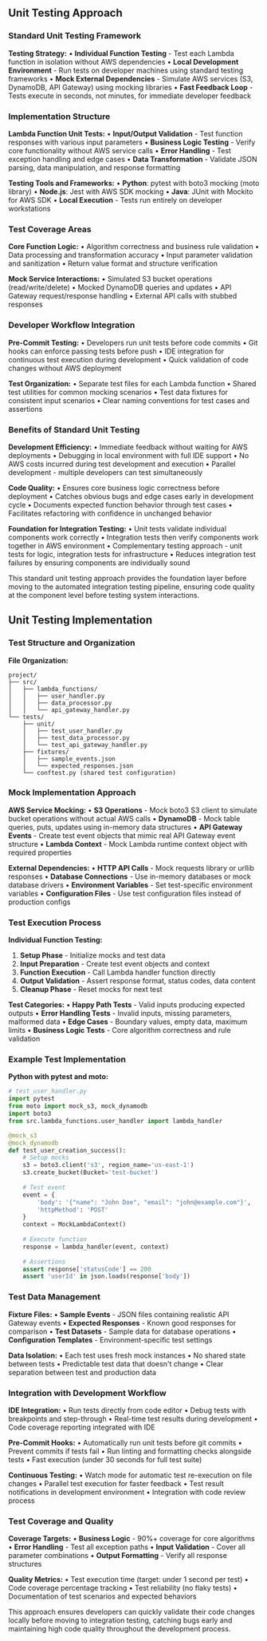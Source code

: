 ## Unit Testing Approach

### **Standard Unit Testing Framework**

**Testing Strategy:**
• **Individual Function Testing** - Test each Lambda function in isolation without AWS dependencies
• **Local Development Environment** - Run tests on developer machines using standard testing frameworks
• **Mock External Dependencies** - Simulate AWS services (S3, DynamoDB, API Gateway) using mocking libraries
• **Fast Feedback Loop** - Tests execute in seconds, not minutes, for immediate developer feedback

### **Implementation Structure**

**Lambda Function Unit Tests:**
• **Input/Output Validation** - Test function responses with various input parameters
• **Business Logic Testing** - Verify core functionality without AWS service calls
• **Error Handling** - Test exception handling and edge cases
• **Data Transformation** - Validate JSON parsing, data manipulation, and response formatting

**Testing Tools and Frameworks:**
• **Python**: pytest with boto3 mocking (moto library)
• **Node.js**: Jest with AWS SDK mocking
• **Java**: JUnit with Mockito for AWS SDK
• **Local Execution** - Tests run entirely on developer workstations

### **Test Coverage Areas**

**Core Function Logic:**
• Algorithm correctness and business rule validation
• Data processing and transformation accuracy
• Input parameter validation and sanitization
• Return value format and structure verification

**Mock Service Interactions:**
• Simulated S3 bucket operations (read/write/delete)
• Mocked DynamoDB queries and updates
• API Gateway request/response handling
• External API calls with stubbed responses

### **Developer Workflow Integration**

**Pre-Commit Testing:**
• Developers run unit tests before code commits
• Git hooks can enforce passing tests before push
• IDE integration for continuous test execution during development
• Quick validation of code changes without AWS deployment

**Test Organization:**
• Separate test files for each Lambda function
• Shared test utilities for common mocking scenarios
• Test data fixtures for consistent input scenarios
• Clear naming conventions for test cases and assertions

### **Benefits of Standard Unit Testing**

**Development Efficiency:**
• Immediate feedback without waiting for AWS deployments
• Debugging in local environment with full IDE support
• No AWS costs incurred during test development and execution
• Parallel development - multiple developers can test simultaneously

**Code Quality:**
• Ensures core business logic correctness before deployment
• Catches obvious bugs and edge cases early in development cycle
• Documents expected function behavior through test cases
• Facilitates refactoring with confidence in unchanged behavior

**Foundation for Integration Testing:**
• Unit tests validate individual components work correctly
• Integration tests then verify components work together in AWS environment
• Complementary testing approach - unit tests for logic, integration tests for infrastructure
• Reduces integration test failures by ensuring components are individually sound

This standard unit testing approach provides the foundation layer before moving to the automated integration testing pipeline, ensuring code quality at the component level before testing system interactions.

## Unit Testing Implementation

### **Test Structure and Organization**

**File Organization:**
```
project/
├── src/
│   ├── lambda_functions/
│   │   ├── user_handler.py
│   │   ├── data_processor.py
│   │   └── api_gateway_handler.py
└── tests/
    ├── unit/
    │   ├── test_user_handler.py
    │   ├── test_data_processor.py
    │   └── test_api_gateway_handler.py
    ├── fixtures/
    │   ├── sample_events.json
    │   └── expected_responses.json
    └── conftest.py (shared test configuration)
```

### **Mock Implementation Approach**

**AWS Service Mocking:**
• **S3 Operations** - Mock boto3 S3 client to simulate bucket operations without actual AWS calls
• **DynamoDB** - Mock table queries, puts, updates using in-memory data structures
• **API Gateway Events** - Create test event objects that mimic real API Gateway event structure
• **Lambda Context** - Mock Lambda runtime context object with required properties

**External Dependencies:**
• **HTTP API Calls** - Mock requests library or urllib responses
• **Database Connections** - Use in-memory databases or mock database drivers
• **Environment Variables** - Set test-specific environment variables
• **Configuration Files** - Use test configuration files instead of production configs

### **Test Execution Process**

**Individual Function Testing:**
1. **Setup Phase** - Initialize mocks and test data
2. **Input Preparation** - Create test event objects and context
3. **Function Execution** - Call Lambda handler function directly
4. **Output Validation** - Assert response format, status codes, data content
5. **Cleanup Phase** - Reset mocks for next test

**Test Categories:**
• **Happy Path Tests** - Valid inputs producing expected outputs
• **Error Handling Tests** - Invalid inputs, missing parameters, malformed data
• **Edge Cases** - Boundary values, empty data, maximum limits
• **Business Logic Tests** - Core algorithm correctness and rule validation

### **Example Test Implementation**

**Python with pytest and moto:**
```python
# test_user_handler.py
import pytest
from moto import mock_s3, mock_dynamodb
import boto3
from src.lambda_functions.user_handler import lambda_handler

@mock_s3
@mock_dynamodb
def test_user_creation_success():
    # Setup mocks
    s3 = boto3.client('s3', region_name='us-east-1')
    s3.create_bucket(Bucket='test-bucket')
    
    # Test event
    event = {
        'body': '{"name": "John Doe", "email": "john@example.com"}',
        'httpMethod': 'POST'
    }
    context = MockLambdaContext()
    
    # Execute function
    response = lambda_handler(event, context)
    
    # Assertions
    assert response['statusCode'] == 200
    assert 'userId' in json.loads(response['body'])
```

### **Test Data Management**

**Fixture Files:**
• **Sample Events** - JSON files containing realistic API Gateway events
• **Expected Responses** - Known good responses for comparison
• **Test Datasets** - Sample data for database operations
• **Configuration Templates** - Environment-specific test settings

**Data Isolation:**
• Each test uses fresh mock instances
• No shared state between tests
• Predictable test data that doesn't change
• Clear separation between test and production data

### **Integration with Development Workflow**

**IDE Integration:**
• Run tests directly from code editor
• Debug tests with breakpoints and step-through
• Real-time test results during development
• Code coverage reporting integrated with IDE

**Pre-Commit Hooks:**
• Automatically run unit tests before git commits
• Prevent commits if tests fail
• Run linting and formatting checks alongside tests
• Fast execution (under 30 seconds for full test suite)

**Continuous Testing:**
• Watch mode for automatic test re-execution on file changes
• Parallel test execution for faster feedback
• Test result notifications in development environment
• Integration with code review process

### **Test Coverage and Quality**

**Coverage Targets:**
• **Business Logic** - 90%+ coverage for core algorithms
• **Error Handling** - Test all exception paths
• **Input Validation** - Cover all parameter combinations
• **Output Formatting** - Verify all response structures

**Quality Metrics:**
• Test execution time (target: under 1 second per test)
• Code coverage percentage tracking
• Test reliability (no flaky tests)
• Documentation of test scenarios and expected behaviors

This approach ensures developers can quickly validate their code changes locally before moving to integration testing, catching bugs early and maintaining high code quality throughout the development process.
